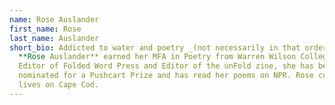 ```yaml
---
name: Rose Auslander
first_name: Rose
last_name: Auslander
short_bio: Addicted to water and poetry _(not necessarily in that order)_,
  **Rose Auslander** earned her MFA in Poetry from Warren Wilson College. Poetry
  Editor of Folded Word Press and Editor of the unFold zine, she has been
  nominated for a Pushcart Prize and has read her poems on NPR. Rose currently
  lives on Cape Cod.
---
```

